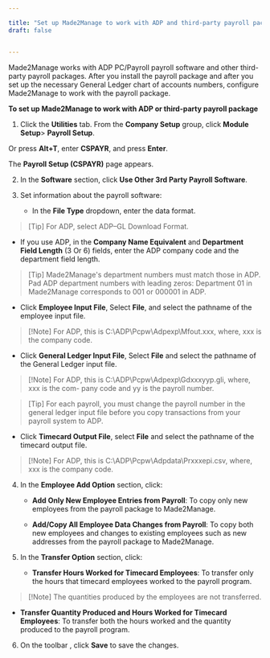 ```yaml
---

title: "Set up Made2Manage to work with ADP and third-party payroll packages"
draft: false


---
```


Made2Manage works with ADP PC/Payroll payroll software and other third-party payroll packages. After you install the payroll package and after you set up the necessary General Ledger chart of accounts numbers, configure Made2Manage to work with the payroll package.


**To set up Made2Manage to work with ADP or third-party payroll package**

1.  Click the **Utilities** tab. From the **Company Setup** group, click **Module Setup**\> **Payroll Setup**.

Or press **Alt+T**, enter **CSPAYR**, and press **Enter**.

The **Payroll Setup (CSPAYR)** page appears.

2.  In the **Software** section, click **Use Other 3rd Party Payroll Software**.

3.  Set information about the payroll software:

    -   In the **File Type** dropdown, enter the data format.

> [Tip] For ADP, select ADP–GL Download Format.

-   If you use ADP, in the **Company Name Equivalent** and **Department Field Length** (3 Or 6) fields, enter the ADP company code and the department field length.

> [Tip] Made2Manage's department numbers must match those in ADP. Pad ADP department numbers with leading zeros: Department 01 in Made2Manage corresponds to 001 or 000001 in ADP.

-   Click **Employee Input File**, Select **File**, and select the pathname of the employee input file.

> [!Note] For ADP, this is C:\ADP\Pcpw\Adpexp\Mfout.xxx, where, xxx is the company code.

-   Click **General Ledger Input File**, Select **File** and select the pathname of the General Ledger input file.

> [!Note] For ADP, this is C:\ADP\Pcpw\Adpexp\Gdxxxyyp.gli, where, xxx is the com- pany code and yy is the payroll number.

> [Tip] For each payroll, you must change the payroll number in the general ledger input file before you copy transactions from your payroll system to ADP.

-   Click **Timecard Output File**, select **File** and select the pathname of the timecard output file.

> [!Note] For ADP, this is C:\ADP\Pcpw\Adpdata\Prxxxepi.csv, where, xxx is the company code.

4.  In the **Employee Add Option** section, click:

    -   **Add Only New Employee Entries from Payroll**: To copy only new employees from the payroll package to Made2Manage.

    -   **Add/Copy All Employee Data Changes from Payroll**: To copy both new employees and changes to existing employees such as new addresses from the payroll package to Made2Manage.

5.  In the **Transfer Option** section, click:

    -   **Transfer Hours Worked for Timecard Employees**: To transfer only the hours that timecard employees worked to the payroll program.

> [!Note] The quantities produced by the employees are not transferred.

-   **Transfer Quantity Produced and Hours Worked for Timecard Employees**: To transfer both the hours worked and the quantity produced to the payroll program.

6.  On the toolbar , click **Save** to save the changes.